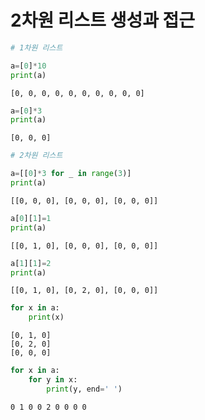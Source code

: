 #  2차원 리스트 생성과 접근


```python
# 1차원 리스트
```


```python
a=[0]*10
print(a)
```

    [0, 0, 0, 0, 0, 0, 0, 0, 0, 0]
    


```python
a=[0]*3
print(a)
```

    [0, 0, 0]
    


```python
# 2차원 리스트
```


```python
a=[[0]*3 for _ in range(3)]
print(a)
```

    [[0, 0, 0], [0, 0, 0], [0, 0, 0]]
    


```python
a[0][1]=1
print(a)
```

    [[0, 1, 0], [0, 0, 0], [0, 0, 0]]
    


```python
a[1][1]=2
print(a)
```

    [[0, 1, 0], [0, 2, 0], [0, 0, 0]]
    


```python
for x in a:
    print(x)
```

    [0, 1, 0]
    [0, 2, 0]
    [0, 0, 0]
    


```python
for x in a:
    for y in x:
        print(y, end=' ')
```

    0 1 0 0 2 0 0 0 0 
